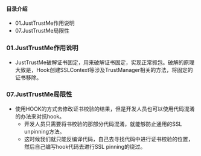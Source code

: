 #### 目录介绍
- 01.JustTrustMe作用说明
- 07.JustTrustMe局限性




### 01.JustTrustMe作用说明
- JustTrustMe破解证书固定，用来破解证书固定，实现正常抓包。破解的原理大致是，Hook创建SSLContext等涉及TrustManager相关的方法，将固定的证书移除。






### 07.JustTrustMe局限性
- 使用HOOK的方式去修改证书校验的结果，但是开发人员也可以使用代码混淆的办法来对抗hook。
    - 开发人员只需要将书校验的那部分代码混淆，就能够防止通用的SSL unpinning方法。
    - 这时候我们就只能反编译代码，自己去寻找代码中进行证书校验的位置，然后自己编写hook代码去进行SSL pinning的绕过。









